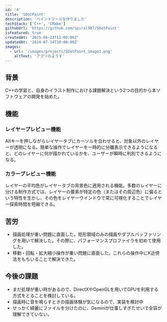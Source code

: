 ```yaml
---
id: '4'
title: 'SDotPaint'
description: 'ペイントツールを作りました'
techStack: ['C++', 'CMake']
githubUrl: 'https://github.com/spiral987/SDotPaint'
isFeatured: true
createdAt: '2025-06-23T11:00:00Z'
updatedAt: '2024-07-14T10:00:00Z'
images:
  - url: '/images/projects/SDotPaint_image1.png'
    altText: 'アプリのようす'
---
```


## 背景
C++の学習と、自身のイラスト制作における課題解決という2つの目的から本ソフトウェアの開発を始めた。

## 機能
### レイヤープレビュー機能
Altキーを押しながらレイヤータブにカーソルを合わせると、対象以外のレイヤーが透明になる。簡単な操作でレイヤーを一時的に分離表示できるようになると、どのレイヤーに何が描かれているかを、ユーザーが瞬時に判別できるようになる。 
### カラープレビュー機能
レイヤーの平均色がレイヤータブの背景色に適用される機能。多数のレイヤーに分ける制作方式では、レイヤーの要素が特定の色（またはその周辺色）に偏るという特性を生かし、その色をレイヤーウインドウで常に可視化することでレイヤー探索時間を短縮できる。

## 苦労
* 描画処理が重い問題に直面した。矩形領域のみの描画やダブルバッファリングを用いて解決した。その際に、パフォーマンスプロファイラを初めて使用した。
* 移動・回転・拡大縮小操作が重い問題に直面した。これらの操作中にK近傍法をもちいることで解決できた。

## 今後の課題
* まだ処理が重い時があるので、DirectXやOpenGLを用いてGPUを利用する方式をとることを検討している。
* 描画時に音を鳴らすときの描画体験が気になるので、実装を検討中
* せっかく綺麗にファイルを分けたのに、Geminiが仕事しすぎたせいで全容が理解できていない。